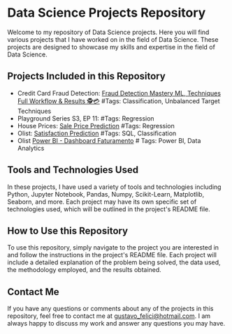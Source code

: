 # **Data Science Projects Repository**

Welcome to my repository of Data Science projects. Here you will find various projects that I have worked on in the field of Data Science. These projects are designed to showcase my skills and expertise in the field of Data Science.

## **Projects Included in this Repository**
- Credit Card Fraud Detection: [Fraud Detection Mastery ML, Techniques Full Workflow & Results 🕵️💳](https://github.com/GustavoFelici/Data-Science/tree/main/Credit%20Card%20Fraud%20Detection) #Tags: Classification, Unbalanced Target Techniques
- Playground Series S3, EP 11: #Tags: Regression 
- House Prices: [Sale Price Prediction](https://github.com/GustavoFelici/Data-Science/tree/main/House%20Prices) #Tags: Regression 
- Olist: [Satisfaction Prediction](https://github.com/GustavoFelici/Data-Science/tree/main/Olist) #Tags: SQL, Classification
- Olist [Power BI - Dashboard Faturamento](https://github.com/GustavoFelici/Data-Science/tree/main/Power%20BI%20-%20Olist%20(Faturamento)) # Tags: Power BI, Data Analytics

## **Tools and Technologies Used**

In these projects, I have used a variety of tools and technologies including Python, Jupyter Notebook, Pandas, Numpy, Scikit-Learn, Matplotlib, Seaborn, and more. Each project may have its own specific set of technologies used, which will be outlined in the project's README file.

## **How to Use this Repository**

To use this repository, simply navigate to the project you are interested in and follow the instructions in the project's README file. Each project will include a detailed explanation of the problem being solved, the data used, the methodology employed, and the results obtained.

## **Contact Me**

If you have any questions or comments about any of the projects in this repository, feel free to contact me at gustavo_felici@hotmail.com. I am always happy to discuss my work and answer any questions you may have.
